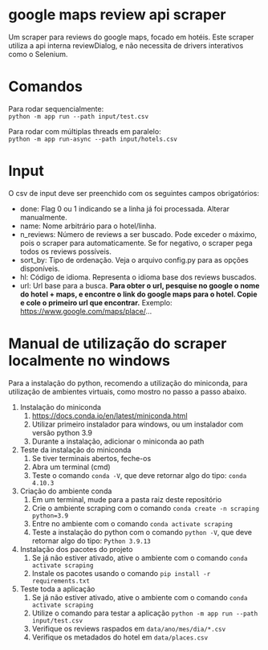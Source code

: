 # google maps review api scraper
Um scraper para reviews do google maps, focado em hotéis.
Este scraper utiliza a api interna reviewDialog, e não necessita de drivers
interativos como o Selenium.

# Comandos
Para rodar sequencialmente:  
```python -m app run --path input/test.csv```

Para rodar com múltiplas threads em paralelo:  
```python -m app run-async --path input/hotels.csv```

# Input
O csv de input deve ser preenchido com os seguintes campos obrigatórios:
 - done: Flag 0 ou 1 indicando se a linha já foi processada. Alterar manualmente.
 - name: Nome arbitrário para o hotel/linha.
 - n_reviews: Número de reviews a ser buscado. Pode exceder o máximo, pois o scraper para automaticamente. Se for negativo, o scraper pega todos os reviews possíveis.
 - sort_by: Tipo de ordenação. Veja o arquivo config.py para as opções disponíveis.
 - hl: Código de idioma. Representa o idioma base dos reviews buscados.
 - url: Url base para a busca. **Para obter o url, pesquise no google o nome do hotel + maps, e encontre o link do google maps para o hotel. Copie e cole o primeiro url que encontrar.** Exemplo: https://www.google.com/maps/place/...

# Manual de utilização do scraper localmente no windows

Para a instalação do python, recomendo a utilização do miniconda, para utilização de ambientes virtuais, como mostro no passo a passo abaixo.

1. Instalação do miniconda
    1. https://docs.conda.io/en/latest/miniconda.html
    2. Utilizar primeiro instalador para windows, ou um instalador com versão python 3.9
    3. Durante a instalação, adicionar o miniconda ao path
2. Teste da instalação do miniconda
    1. Se tiver terminais abertos, feche-os
    2. Abra um terminal (cmd)
    3. Teste o comando ```conda -V```, que deve retornar algo do tipo: ```conda 4.10.3```
3. Criação do ambiente conda
    1. Em um terminal, mude para a pasta raiz deste repositório
    2. Crie o ambiente scraping com o comando ```conda create -n scraping python=3.9```
    3. Entre no ambiente com o comando ```conda activate scraping```
    4. Teste a instalação do python com o comando ```python -V```, que deve retornar algo do tipo: ```Python 3.9.13```
4. Instalação dos pacotes do projeto
    1. Se já não estiver ativado, ative o ambiente com o comando ```conda activate scraping```
    2. Instale os pacotes usando o comando ```pip install -r requirements.txt```
5. Teste toda a aplicação
    1. Se já não estiver ativado, ative o ambiente com o comando ```conda activate scraping```
    2. Utilize o comando para testar a aplicação ```python -m app run --path input/test.csv```
    3. Verifique os reviews raspados em ```data/ano/mes/dia/*.csv```
    4. Verifique os metadados do hotel em ```data/places.csv```
